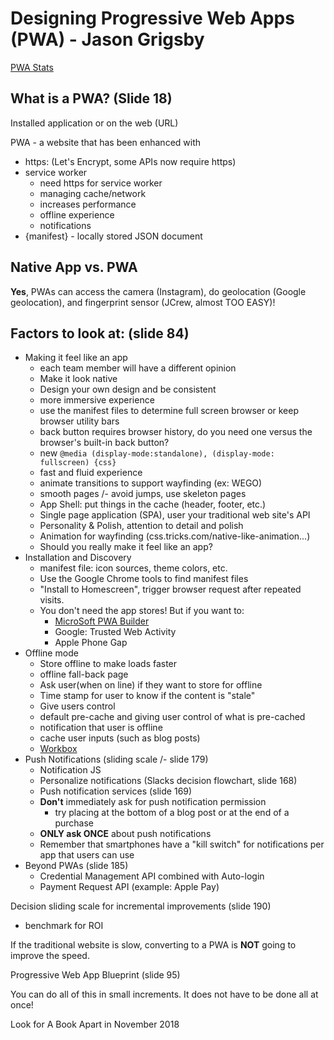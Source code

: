 # Designing Progressive Web Apps (PWA) - Jason Grigsby

[PWA Stats]()

## What is a PWA? (Slide 18)

Installed application or on the web (URL)

PWA - a website that has been enhanced with

* https: (Let's Encrypt, some APIs now require https)
* service worker 
    * need https for service worker
    * managing cache/network
    * increases performance
    * offline experience
    * notifications
* {manifest} - locally stored JSON document 

## Native App vs. PWA

__Yes__, PWAs can access the camera (Instagram), do geolocation (Google geolocation), and fingerprint sensor (JCrew, almost TOO EASY)!

## Factors to look at: (slide 84)

* Making it feel like an app
    * each team member will have a different opinion
    * Make it look native
    * Design your own design and be consistent
    * more immersive experience 
    * use the manifest files to determine full screen browser or keep browser utility bars
    * back button requires browser history, do you need one versus the browser's built-in back button?
    * new ```@media (display-mode:standalone), (display-mode: fullscreen) {css}```
    * fast and fluid experience
    * animate transitions to support wayfinding (ex: WEGO)
    * smooth pages /- avoid jumps, use skeleton pages
    * App Shell: put things in the cache (header, footer, etc.)
    * Single page application (SPA), user your traditional web site's API
    * Personality &amp; Polish, attention to detail and polish
    * Animation for wayfinding (css.tricks.com/native-like-animation...)
    * Should you really make it feel like an app?
* Installation and Discovery
    * manifest file: icon sources, theme colors, etc.
    * Use the Google Chrome tools to find manifest files
    * "Install to Homescreen", trigger browser request after repeated visits.
    * You don't need the app stores! But if you want to:
        * [MicroSoft PWA Builder]()
        * Google: Trusted Web Activity
        * Apple Phone Gap
* Offline mode
    * Store offline to make loads faster
    * offline fall-back page
    * Ask user(when on line) if they want to store for offline
    * Time stamp for user to know if the content is "stale"
    * Give users control
    * default pre-cache and giving user control of what is pre-cached
    * notification that user is offline
    * cache user inputs (such as blog posts)
    * [Workbox]()
* Push Notifications (sliding scale /- slide 179)
    * Notification JS
    * Personalize notifications (Slacks decision flowchart, slide 168)
    * Push notification services (slide 169)
    * __Don't__ immediately ask for push notification permission
        * try placing at the bottom of a blog post or at the end of a purchase
    * __ONLY ask ONCE__ about push notifications
    * Remember that smartphones have a "kill switch" for notifications per app that users can use
* Beyond PWAs (slide 185)
    * Credential Management API combined with Auto-login
    * Payment Request API (example: Apple Pay)

Decision sliding scale for incremental improvements (slide 190)
* benchmark for ROI

If the traditional website is slow, converting to a PWA is __NOT__ going to improve the speed.

Progressive Web App Blueprint (slide 95)

You can do all of this in small increments. It does not have to be done all at once!

Look for A Book Apart in November 2018